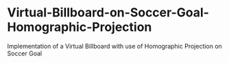 # Virtual-Billboard-on-Soccer-Goal-Homographic-Projection
Implementation of a Virtual Billboard with use of Homographic Projection on Soccer Goal
